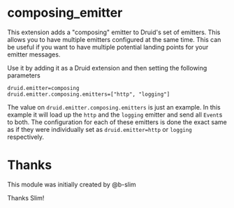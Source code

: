 composing_emitter
=============

This extension adds a "composing" emitter to Druid's set of emitters.  This allows you to have multiple emitters
configured at the same time.  This can be useful if you want to have multiple potential landing points for your
emitter messages.

Use it by adding it as a Druid extension and then setting the following parameters

```
druid.emitter=composing
druid.emitter.composing.emitters=["http", "logging"]
```

The value on `druid.emitter.composing.emitters` is just an example.  In this example it will load up the `http` and
 the `logging` emitter and send all `Event`s to both.  The configuration for each of these emitters is done the
 exact same as if they were individually set as `druid.emitter=http` or `logging` respectively.


Thanks
=============

This module was initially created by @b-slim

Thanks Slim!